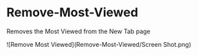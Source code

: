 # Remove-Most-Viewed
Removes the Most Viewed from the New Tab page

![Remove Most Viewed](Remove-Most-Viewed/Screen Shot.png)
